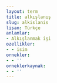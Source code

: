 ```yaml
---
layout: term
title: alkışlanış
slug: alkislanis
lisan: Türkçe
anlamlar:
- Alkışlanmak işi
ozellikler:
- - isim
ornekler:
- - ''
orneklerkaynak:
- - ''
---
```

